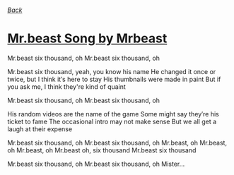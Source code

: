 ###### [Back](../Readme.md)
# [Mr.beast Song by Mrbeast](tabs.md)

Mr.beast six thousand, oh
Mr.beast six thousand, oh

Mr.beast six thousand, yeah, you know his name
He changed it once or twice, but I think it′s here to stay
His thumbnails were made in paint
But if you ask me, I think they're kind of quaint

Mr.beast six thousand, oh
Mr.beast six thousand, oh

His random videos are the name of the game
Some might say they′re his ticket to fame
The occasional intro may not make sense
But we all get a laugh at their expense

Mr.beast six thousand, oh
Mr.beast six thousand, oh
Mr.beast, oh
Mr.beast, oh
Mr.beast, oh
Mr.beast oh, six thousand
Mr.beast six thousand

Mr.beast six thousand, oh
Mr.beast six thousand, oh
Mister...